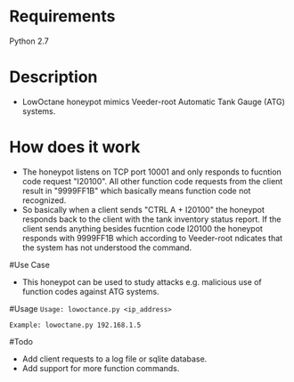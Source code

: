# Requirements
Python 2.7

# Description
* LowOctane honeypot mimics Veeder-root Automatic Tank Gauge (ATG) systems.

# How does it work
* The honeypot listens on TCP port 10001 and only responds to fucntion code request "I20100".
All other function code requests from the client result in "9999FF1B" which basically means
function code not recognized.
* So basically when a client sends "CTRL A + I20100" the honeypot responds back to the client with the tank inventory status report. If the client sends anything besides fucntion code I20100 the honeypot responds with 9999FF1B which according to Veeder-root ndicates that the system has not understood the command.

#Use Case
* This honeypot can be used to study attacks e.g. malicious use of function codes against ATG systems.

#Usage
`Usage: lowoctance.py <ip_address>`

`Example: lowoctane.py 192.168.1.5`

#Todo
* Add client requests to a log file or sqlite database.
* Add support for more function commands. 

